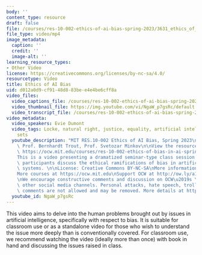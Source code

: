 ```yaml
---
body: ''
content_type: resource
draft: false
file: /courses/res-10-002-ethics-of-ai-bias-spring-2023/3631_ethics_of_ai_bias_finale_03_360p_16_9.mp4
file_type: video/mp4
image_metadata:
  caption: ''
  credit: ''
  image-alt: ''
learning_resource_types:
- Other Video
license: https://creativecommons.org/licenses/by-nc-sa/4.0/
resourcetype: Video
title: Ethics of AI Bias
uid: d012a0d9-cf91-48d8-83be-e4e4be6cff8a
video_files:
  video_captions_file: /courses/res-10-002-ethics-of-ai-bias-spring-2023/3631_ethics_of_ai_bias_finale_03_captions.vtt
  video_thumbnail_file: https://img.youtube.com/vi/NgaW_p7gsRc/default.jpg
  video_transcript_file: /courses/res-10-002-ethics-of-ai-bias-spring-2023/3631_ethics_of_ai_bias_finale_03_transcript.pdf
video_metadata:
  video_speakers: Evie Dumont
  video_tags: Locke, natural right, justice, equality, artificial intelligence, training
    sets
  youtube_description: "MIT RES.10-002 Ethics of AI Bias, Spring 2023\nInstructors:\
    \ Prof. Bernhardt Trout, Prof. Svetozar Minkov\n\nView the resource on MIT OpenCourseWare:\
    \ https://ocw.mit.edu/courses/res-10-002-ethics-of-bias-in-ai-spring-2023/\n\n\
    This is a video presenting a dramatized seminar-type class session in which the\
    \ participants discuss the ethical ramifications of bias in artificial intelligence\
    \ systems. \n\nLicense: Creative Commons BY-NC-SA\nMore information at https://ocw.mit.edu/terms\n\
    More courses at https://ocw.mit.edu\nSupport OCW at http://ow.ly/a1If50zVRlQ\n\
    \nWe encourage constructive comments and discussion on OCW\u2019s YouTube and\
    \ other social media channels. Personal attacks, hate speech, trolling, and inappropriate\
    \ comments are not allowed and may be removed. More details at https://ocw.mit.edu/comments."
  youtube_id: NgaW_p7gsRc
---
```

This video aims to delve into the human problems brought out by issues in artificial intelligence, specifically with respect to bias. It is suitable for classroom use or as a standalone video for those who wish to understand the issue more deeply than is conventionally covered. For classroom use, we recommend watching the video (ideally more than once) with book in hand and discussing the issues raised in class.